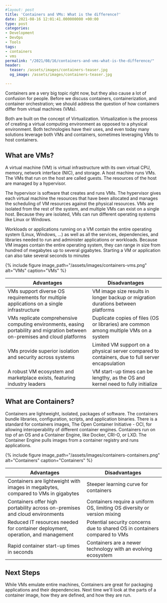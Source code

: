 ```yaml
---
#layout: post
title: 'Containers and VMs: What is the difference?'
date: 2021-08-16 12:01:41.000000000 +00:00
type: post
categories:
- Development
- DevOps
- Tools
tags:
- containers
- vms
permalink: "/2021/08/16/containers-and-vms-what-is-the-difference/"
header:
  teaser: /assets/images/containers-teaser.jpg
  og_image: /assets/images/containers-teaser.jpg

---
```

Containers are a very big topic right now, but they also cause a lot of confusion for people. Before we discuss containers, containerization, and container orchestration; we should address the question of how containers differ from virtual machines (VMs).

Both are built on the concept of Virtualization. Virtualization is the process of creating a virtual computing environment as opposed to a physical environment. Both technologies have their uses, and even today many solutions leverage both VMs and containers, sometimes leveraging VMs to host containers.

## What are VMs?

A virtual machine (VM) is virtual infrastructure with its own virtual CPU, memory, network interface (NIC), and storage. A host machine runs VMs. The VMs that run on the host are called guests. The resources of the host are managed by a hypervisor.

The hypervisor is software that creates and runs VMs. The hypervisor gives each virtual machine the resources that have been allocated and manages the scheduling of VM resources against the physical resources. VMs are isolated from the rest of the system, and multiple VMs can exist on a single host. Because they are isolated, VMs can run different operating systems like Linux or Windows.

Workloads or applications running on a VM contain the entire operating system (Linux, Windows, ...) as well as all the services, dependencies, and libraries needed to run and administer applications or workloads. Because VM images contain the entire operating system, they can range in size from hundred of megabytes up to several gigabytes. Starting a VM or application can also take several seconds to minutes

{% include figure image_path="/assets/images/containers-vms.png" alt="VMs" caption="VMs" %}

| Advantages | Disadvantages |
| --- | --- |
| VMs support diverse OS requirements for multiple applications on a single infrastructure | VM image size results in longer backup or migration durations between platforms |
| VMs replicate comprehensive computing environments, easing portability and migration between on-premises and cloud platforms | Duplicate copies of files (OS or libraries) are common among multiple VMs on a system |
| VMs provide superior isolation and security across systems | Limited VM support on a physical server compared to containers, due to full server encapsulation |
| A robust VM ecosystem and marketplace exists, featuring industry leaders | VM start-up times can be lengthy, as the OS and kernel need to fully initialize |

## What are Containers?

Containers are lightweight, isolated, packages of software. The containers bundle libraries, configuration, scripts, and application binaries. There is a standard for containers images, The Open Container Initiative - OCI, for allowing interoperability of different container engines. Containers run on top of an OS and a Container Engine, like Docker, CRI-O, or LXD. The Container Engine pulls images from a container registry and runs applications.

{% include figure image_path="/assets/images/containers-containers.png" alt="Containers" caption="Containers" %}

| Advantages | Disadvantages |
| --- | --- |
| Containers are lightweight with images in megabytes, compared to VMs in gigabytes | Steeper learning curve for containers |
| Containers offer high portability across on-premises and cloud environments | Containers require a uniform OS, limiting OS diversity or version mixing |
| Reduced IT resources needed for container deployment, operation, and management | Potential security concerns due to shared OS in containers compared to VMs |
| Rapid container start-up times in seconds | Containers are a newer technology with an evolving ecosystem |

## Next Steps

While VMs emulate entire machines, Containers are great for packaging applications and their dependencies. Next time we'll look at the parts of a container image, how they are defined, and how they are run.
